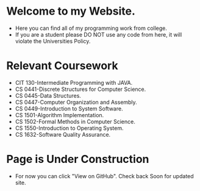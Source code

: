 # Welcome to my Website.
   - Here you can find all of my programming work from college.
   - If you are a student please DO NOT use any code from here, it will violate the Universities Policy.
    
    
    
 
# Relevant Coursework
   - CIT 130-Intermediate Programming with JAVA.
   - CS 0441-Discrete Structures for Computer Science.
   - CS 0445-Data Structures.
   - CS 0447-Computer Organization and Assembly.
   - CS 0449-Introduction to System Software.
   - CS 1501-Algorithm Implementation.
   - CS 1502-Formal Methods in Computer Science.
   - CS 1550-Introduction to Operating System.
   - CS 1632-Software Quality Assurance.
    
    
    
# Page is Under Construction
   - For now you can click "View on GitHub". Check back Soon for updated site.
